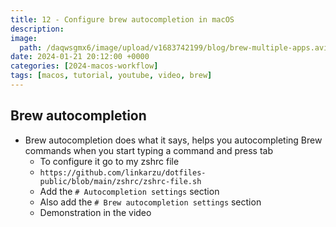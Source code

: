 ```yaml
---
title: 12 - Configure brew autocompletion in macOS
description:
image:
  path: /daqwsgmx6/image/upload/v1683742199/blog/brew-multiple-apps.avif
date: 2024-01-21 20:12:00 +0000
categories: [2024-macos-workflow]
tags: [macos, tutorial, youtube, video, brew]
---
```


## Brew autocompletion

- Brew autocompletion does what it says, helps you autocompleting Brew
  commands when you start typing a command and press tab
  - To configure it go to my zshrc file
  - `https://github.com/linkarzu/dotfiles-public/blob/main/zshrc/zshrc-file.sh`
  - Add the `# Autocompletion settings` section
  - Also add the `# Brew autocompletion settings` section
  - Demonstration in the video
